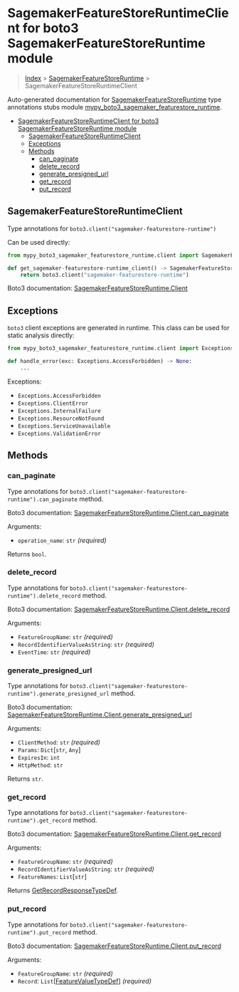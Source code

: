 # SagemakerFeatureStoreRuntimeClient for boto3 SagemakerFeatureStoreRuntime module

> [Index](..) > [SagemakerFeatureStoreRuntime](.) >
> SagemakerFeatureStoreRuntimeClient

Auto-generated documentation for
[SagemakerFeatureStoreRuntime](https://boto3.amazonaws.com/v1/documentation/api/1.17.72/reference/services/sagemaker-featurestore-runtime.html#SagemakerFeatureStoreRuntime)
type annotations stubs module
[mypy_boto3_sagemaker_featurestore_runtime](https://pypi.org/project/mypy-boto3-sagemaker-featurestore-runtime/).

- [SagemakerFeatureStoreRuntimeClient for boto3 SagemakerFeatureStoreRuntime module](#sagemakerfeaturestoreruntimeclient-for-boto3-sagemakerfeaturestoreruntime-module)
  - [SagemakerFeatureStoreRuntimeClient](#sagemakerfeaturestoreruntimeclient)
  - [Exceptions](#exceptions)
  - [Methods](#methods)
    - [can_paginate](#can_paginate)
    - [delete_record](#delete_record)
    - [generate_presigned_url](#generate_presigned_url)
    - [get_record](#get_record)
    - [put_record](#put_record)

## SagemakerFeatureStoreRuntimeClient

Type annotations for `boto3.client("sagemaker-featurestore-runtime")`

Can be used directly:

```python
from mypy_boto3_sagemaker_featurestore_runtime.client import SagemakerFeatureStoreRuntimeClient

def get_sagemaker-featurestore-runtime_client() -> SagemakerFeatureStoreRuntimeClient:
    return boto3.client("sagemaker-featurestore-runtime")
```

Boto3 documentation:
[SagemakerFeatureStoreRuntime.Client](https://boto3.amazonaws.com/v1/documentation/api/1.17.72/reference/services/sagemaker-featurestore-runtime.html#SagemakerFeatureStoreRuntime.Client)

## Exceptions

`boto3` client exceptions are generated in runtime. This class can be used for
static analysis directly:

```python
from mypy_boto3_sagemaker_featurestore_runtime.client import Exceptions

def handle_error(exc: Exceptions.AccessForbidden) -> None:
    ...
```

Exceptions:

- `Exceptions.AccessForbidden`
- `Exceptions.ClientError`
- `Exceptions.InternalFailure`
- `Exceptions.ResourceNotFound`
- `Exceptions.ServiceUnavailable`
- `Exceptions.ValidationError`

## Methods

### can_paginate

Type annotations for
`boto3.client("sagemaker-featurestore-runtime").can_paginate` method.

Boto3 documentation:
[SagemakerFeatureStoreRuntime.Client.can_paginate](https://boto3.amazonaws.com/v1/documentation/api/1.17.72/reference/services/sagemaker-featurestore-runtime.html#SagemakerFeatureStoreRuntime.Client.can_paginate)

Arguments:

- `operation_name`: `str` *(required)*

Returns `bool`.

### delete_record

Type annotations for
`boto3.client("sagemaker-featurestore-runtime").delete_record` method.

Boto3 documentation:
[SagemakerFeatureStoreRuntime.Client.delete_record](https://boto3.amazonaws.com/v1/documentation/api/1.17.72/reference/services/sagemaker-featurestore-runtime.html#SagemakerFeatureStoreRuntime.Client.delete_record)

Arguments:

- `FeatureGroupName`: `str` *(required)*
- `RecordIdentifierValueAsString`: `str` *(required)*
- `EventTime`: `str` *(required)*

### generate_presigned_url

Type annotations for
`boto3.client("sagemaker-featurestore-runtime").generate_presigned_url` method.

Boto3 documentation:
[SagemakerFeatureStoreRuntime.Client.generate_presigned_url](https://boto3.amazonaws.com/v1/documentation/api/1.17.72/reference/services/sagemaker-featurestore-runtime.html#SagemakerFeatureStoreRuntime.Client.generate_presigned_url)

Arguments:

- `ClientMethod`: `str` *(required)*
- `Params`: `Dict`\[`str`, `Any`\]
- `ExpiresIn`: `int`
- `HttpMethod`: `str`

Returns `str`.

### get_record

Type annotations for
`boto3.client("sagemaker-featurestore-runtime").get_record` method.

Boto3 documentation:
[SagemakerFeatureStoreRuntime.Client.get_record](https://boto3.amazonaws.com/v1/documentation/api/1.17.72/reference/services/sagemaker-featurestore-runtime.html#SagemakerFeatureStoreRuntime.Client.get_record)

Arguments:

- `FeatureGroupName`: `str` *(required)*
- `RecordIdentifierValueAsString`: `str` *(required)*
- `FeatureNames`: `List`\[`str`\]

Returns [GetRecordResponseTypeDef](./type_defs.md#getrecordresponsetypedef).

### put_record

Type annotations for
`boto3.client("sagemaker-featurestore-runtime").put_record` method.

Boto3 documentation:
[SagemakerFeatureStoreRuntime.Client.put_record](https://boto3.amazonaws.com/v1/documentation/api/1.17.72/reference/services/sagemaker-featurestore-runtime.html#SagemakerFeatureStoreRuntime.Client.put_record)

Arguments:

- `FeatureGroupName`: `str` *(required)*
- `Record`: `List`\[[FeatureValueTypeDef](./type_defs.md#featurevaluetypedef)\]
  *(required)*
